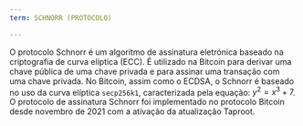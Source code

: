 ```yaml
---
term: SCHNORR (PROTOCOLO)

---
```

O protocolo Schnorr é um algoritmo de assinatura eletrónica baseado na criptografia de curva elíptica (ECC). É utilizado na Bitcoin para derivar uma chave pública de uma chave privada e para assinar uma transação com uma chave privada. No Bitcoin, assim como o ECDSA, o Schnorr é baseado no uso da curva elíptica `secp256k1`, caracterizada pela equação: $y^2 = x^3 + 7$. O protocolo de assinatura Schnorr foi implementado no protocolo Bitcoin desde novembro de 2021 com a ativação da atualização Taproot.